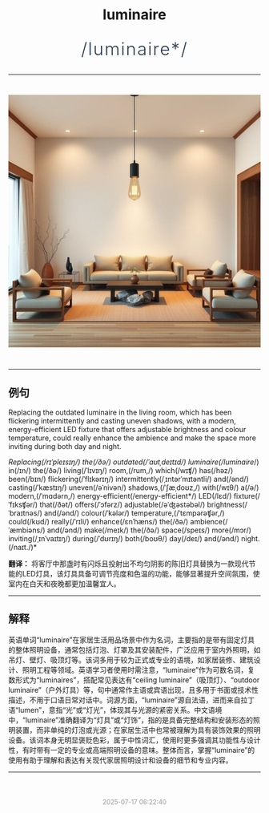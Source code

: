 <div align="center">

# luminaire

<div style="margin: 30px 0;">
<h1 style="font-size: 2.5em; font-weight: 300; letter-spacing: 2px; margin: 0; color: #2c3e50;">
/luminaire*/
</h1>
</div>

</div>

---

<div align="center" style="margin: 40px 0;">

![luminaire](images/luminaire.png)

</div>

---

## 例句

Replacing the outdated luminaire in the living room, which has been flickering intermittently and casting uneven shadows, with a modern, energy-efficient LED fixture that offers adjustable brightness and colour temperature, could really enhance the ambience and make the space more inviting during both day and night.

*Replacing(/rɪˈpleɪsɪŋ/) the(/ðə/) outdated(/ˈaʊtˌdeɪtɪd/) luminaire(/luminaire*/) in(/ɪn/) the(/ðə/) living(/ˈlɪvɪŋ/) room,(/rum,/) which(/wɪʧ/) has(/həz/) been(/bɪn/) flickering(/ˈflɪkərɪŋ/) intermittently(/ˌɪntərˈmɪtəntli/) and(/ənd/) casting(/ˈkæstɪŋ/) uneven(/əˈnivən/) shadows,(/ˈʃæˌdoʊz,/) with(/wɪθ/) a(/ə/) modern,(/ˈmɑdərn,/) energy-efficient(/energy-efficient*/) LED(/lɛd/) fixture(/ˈfɪksʧər/) that(/ðət/) offers(/ˈɔfərz/) adjustable(/əˈʤəstəbəl/) brightness(/ˈbraɪtnəs/) and(/ənd/) colour(/ˈkələr/) temperature,(/ˈtɛmpərəʧər,/) could(/kʊd/) really(/ˈrɪli/) enhance(/ɛnˈhæns/) the(/ðə/) ambience(/ˈæmbiəns/) and(/ənd/) make(/meɪk/) the(/ðə/) space(/speɪs/) more(/mɔr/) inviting(/ˌɪnˈvaɪtɪŋ/) during(/ˈdʊrɪŋ/) both(/boʊθ/) day(/deɪ/) and(/ənd/) night.(/naɪt./)*

**翻译：** 将客厅中那盏时有闪烁且投射出不均匀阴影的陈旧灯具替换为一款现代节能的LED灯具，该灯具具备可调节亮度和色温的功能，能够显著提升空间氛围，使室内在白天和夜晚都更加温馨宜人。

---

## 解释

英语单词“luminaire”在家居生活用品场景中作为名词，主要指的是带有固定灯具的整体照明设备，通常包括灯泡、灯罩及其安装配件，广泛应用于室内外照明，如吊灯、壁灯、吸顶灯等。该词多用于较为正式或专业的语境，如家居装修、建筑设计、照明工程等领域。英语学习者使用时需注意，“luminaire”作为可数名词，复数形式为“luminaires”，搭配常见表达有“ceiling luminaire”（吸顶灯）、“outdoor luminaire”（户外灯具）等，句中通常作主语或宾语出现，且多用于书面或技术性描述，不用于口语日常对话中。词源方面，“luminaire”源自法语，进而来自拉丁语“lumen”，意指“光”或“灯光”，体现其与光源的紧密关系。中文语境中，“luminaire”准确翻译为“灯具”或“灯饰”，指的是具备完整结构和安装形态的照明装置，而非单纯的灯泡或光源；在家居生活中也常被理解为具有装饰效果的照明设备。该词本身无明显褒贬色彩，属于中性词汇，使用时更多强调其功能性与设计性，有时带有一定的专业或高端照明设备的意味。整体而言，掌握“luminaire”的使用有助于理解和表达有关现代家居照明设计和设备的细节和专业内容。


---

<div align="center" style="margin-top: 50px;">
<small style="color: #999; font-size: 0.9em;">2025-07-17 06:22:40</small>
</div>

